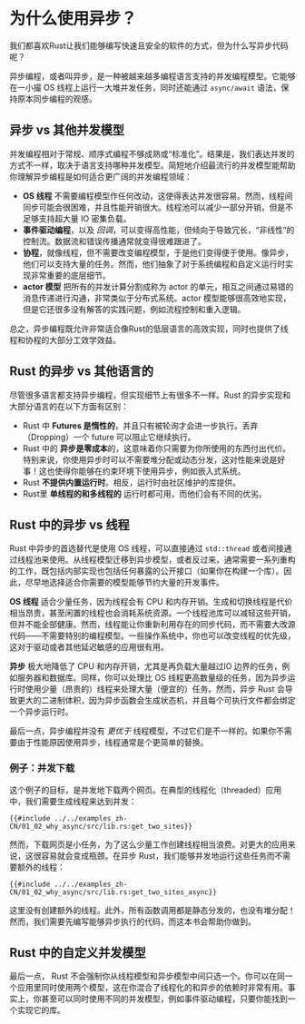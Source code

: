 # 为什么使用异步？

我们都喜欢Rust让我们能够编写快速且安全的软件的方式，但为什么写异步代码呢？

异步编程，或者叫异步，是一种被越来越多编程语言支持的并发编程模型。它能够在一小撮 OS 线程上运行一大堆并发任务，同时还能通过 `async/await` 语法，保持原本同步编程的观感。

## 异步 vs 其他并发模型

并发编程相对于常规、顺序式编程不够成熟或“标准化”。结果是，我们表达并发的方式不一样，取决于语言支持哪种并发模型。简短地介绍最流行的并发模型能帮助你理解异步编程是如何适合更广阔的并发编程领域：

- **OS 线程** 不需要编程模型作任何改动，这使得表达并发很容易。然而，线程间同步可能会很困难，并且性能开销很大。线程池可以减少一部分开销，但是不足够支持超大量 IO 密集负载。
- **事件驱动编程**，以及 *回调*，可以变得高性能，但倾向于导致冗长，“非线性”的控制流。数据流和错误传播通常就变得很难跟进了。
- **协程**，就像线程，但不需要改变编程模型，于是他们变得便于使用。像异步，他们可以支持大量的任务。然而，他们抽象了对于系统编程和自定义运行时实现非常重要的底层细节。
- **actor 模型** 把所有的并发计算分割成称为 actor 的单元，相互之间通过易错的消息传递进行沟通，非常类似于分布式系统。actor 模型能够很高效地实现，但是它还很多没有解答的实践问题，例如流程控制和重入逻辑。

总之，异步编程既允许非常适合像Rust的低层语言的高效实现，同时也提供了线程和协程的大部分工效学效益。

## Rust 的异步 vs 其他语言的

尽管很多语言都支持异步编程，但实现细节上有很多不一样。Rust 的异步实现和大部分语言的在以下方面有区别：

- Rust 中 **Futures 是惰性的**，并且只有被轮询才会进一步执行。丢弃（Dropping）一个 future 可以阻止它继续执行。
- Rust 中的 **异步是零成本**的，这意味着你只需要为你所使用的东西付出代价。特别来说，你使用异步时可以不需要堆分配或动态分发，这对性能来说是好事！这也使得你能够在约束环境下使用异步，例如嵌入式系统。
- Rust **不提供内置运行时**。相反，运行时由社区维护的库提供。
- Rust里 **单线程的和多线程的** 运行时都可用，而他们会有不同的优劣。

## Rust 中的异步 vs 线程

Rust 中异步的首选替代是使用 OS 线程，可以直接通过 `std::thread` 或者间接通过线程池来使用。从线程模型迁移到异步模型，或者反过来，通常需要一系列重构的工作，既包括内部实现也包括任何暴露的公开接口（如果你在构建一个库）。因此，尽早地选择适合你需要的模型能够节约大量的开发事件。

**OS 线程** 适合少量任务，因为线程会有 CPU 和内存开销。生成和切换线程是代价相当昂贵，甚至闲置的线程也会消耗系统资源。一个线程池库可以减轻这些开销，但并不能全部健康。然而，线程能让你重新利用存在的同步代码，而不需要大改源代码——不需要特别的编程模型。一些操作系统中，你也可以改变线程的优先级，这对于驱动或者其他延迟敏感的应用很有用。

**异步** 极大地降低了 CPU 和内存开销，尤其是再负载大量越过IO 边界的任务，例如服务器和数据库。同样，你可以处理比 OS 线程更高数量级的任务，因为异步运行时使用少量（昂贵的）线程来处理大量（便宜的）任务。然而，异步 Rust 会导致更大的二进制体积，因为异步函数会生成状态机，并且每个可执行文件都会绑定一个异步运行时。

最后一点，异步编程并没有 *更优于* 线程模型，不过它们是不一样的。如果你不需要由于性能原因使用异步，线程通常是个更简单的替换。

### 例子：并发下载

这个例子的目标，是并发地下载两个网页。在典型的线程化（threaded）应用中，我们需要生成线程来达到并发：

```rust,ignore
{{#include ../../examples_zh-CN/01_02_why_async/src/lib.rs:get_two_sites}}
```

然而，下载网页是小任务，为了这么少量工作创建线程相当浪费。对更大的应用来说，这很容易就会变成瓶颈。在异步 Rust，我们能够并发地运行这些任务而不需要额外的线程：

```rust,ignore
{{#include ../../examples_zh-CN/01_02_why_async/src/lib.rs:get_two_sites_async}}
```

这里没有创建额外的线程。此外，所有函数调用都是静态分发的，也没有堆分配！然而，我们需要先编写能够异步执行的代码，而这本书会帮助你做到。

## Rust 中的自定义并发模型

最后一点， Rust 不会强制你从线程模型和异步模型中间只选一个。你可以在同一个应用里同时使用两个模型，这在你混合了线程化的和异步的依赖时非常有用。事实上，你甚至可以同时使用不同的并发模型，例如事件驱动编程，只要你能找到一个实现它的库。
